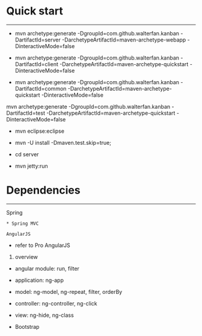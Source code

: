 # Quick start
------------------------------------------
* mvn archetype:generate -DgroupId=com.github.walterfan.kanban -DartifactId=server -DarchetypeArtifactId=maven-archetype-webapp -DinteractiveMode=false

* mvn archetype:generate -DgroupId=com.github.walterfan.kanban -DartifactId=client -DarchetypeArtifactId=maven-archetype-quickstart -DinteractiveMode=false

* mvn archetype:generate -DgroupId=com.github.walterfan.kanban -DartifactId=common -DarchetypeArtifactId=maven-archetype-quickstart -DinteractiveMode=false

mvn archetype:generate -DgroupId=com.github.walterfan.kanban -DartifactId=test -DarchetypeArtifactId=maven-archetype-quickstart -DinteractiveMode=false

* mvn eclipse:eclipse

* mvn -U install -Dmaven.test.skip=true;
* cd server
* mvn jetty:run

# Dependencies
--------------------------------------------

Spring
~~~~~~~~~~~~~~~~~~~~~~~~~~~~~~~~~~~~~~~~~~~~
* Spring MVC

AngularJS
~~~~~~~~~~~~~~~~~~~~~~~~~~~~~~~~~~~~~~~~~~~~
* refer to Pro AngularJS

1. overview
* angular module: run, filter
* application: ng-app
* model: ng-model, ng-repeat, filter, orderBy
* controller: ng-controller, ng-click
* view: ng-hide, ng-class

* Bootstrap
~~~~~~~~~~~~~~~~~~~~~~~~~~~~~~~~~~~~~~~~~~~~



